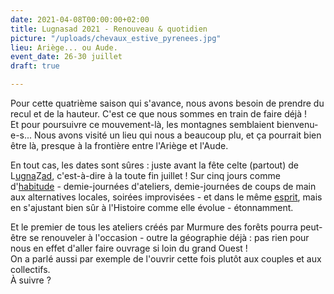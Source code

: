 ```yaml
---
date: 2021-04-08T00:00:00+02:00
title: Lugnasad 2021 - Renouveau & quotidien
picture: "/uploads/chevaux_estive_pyrenees.jpg"
lieu: Ariège... ou Aude.
event_date: 26-30 juillet
draft: true

---
```

Pour cette quatrième saison qui s'avance, nous avons besoin de prendre du recul et de la hauteur. C'est ce que nous sommes en train de faire déjà !  
Et pour poursuivre ce mouvement-là, les montagnes semblaient bienvenu-e-s... Nous avons visité un lieu qui nous a beaucoup plu, et ça pourrait bien être là, presque à la frontière entre l'Ariège et l'Aude.  
  
En tout cas, les dates sont sûres : juste avant la fête celte (partout) de L[ugna](https://fr.wikipedia.org/wiki/Lugnasad)Z[ad](https://zad.nadir.org/), c'est-à-dire à la toute fin juillet ! Sur cinq jours comme d'[habitude](https://www.murmuredesforets.fr/actualite/quotidien-renouveau-2020-07/) - demie-journées d'ateliers, demie-journées de coups de main aux alternatives locales, soirées improvisées - et dans le même [esprit](https://www.murmuredesforets.fr/article/quotidien-renouveau/), mais en s'ajustant bien sûr à l'Histoire comme elle évolue - étonnamment.

Et le premier de tous les ateliers créés par Murmure des forêts pourra peut-être se renouveler à l'occasion - outre la géographie déjà : pas rien pour nous en effet d'aller faire ouvrage si loin du grand Ouest !   
On a parlé aussi par exemple de l'ouvrir cette fois plutôt aux couples et aux collectifs.   
À suivre ?